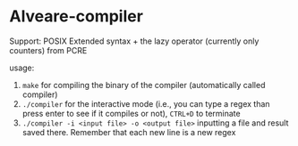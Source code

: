 # Alveare-compiler

Support: POSIX Extended syntax + the lazy operator (currently only counters) from PCRE

usage:
1. ```make``` for compiling the binary of the compiler (automatically called compiler)
2. ```./compiler``` for the interactive mode (i.e., you can type a regex than press enter to see if it compiles or not), ```CTRL+D``` to terminate
3. ```./compiler -i <input file> -o <output file>``` inputting a file and result saved there. Remember that each new line is a new regex
